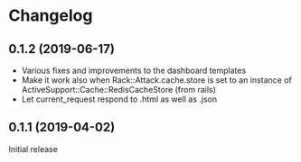 # Changelog

## 0.1.2 (2019-06-17)

- Various fixes and improvements to the dashboard templates
- Make it work also when Rack::Attack.cache.store is set to an instance of ActiveSupport::Cache::RedisCacheStore (from rails)
- Let current_request respond to .html as well as .json

## 0.1.1 (2019-04-02)

Initial release
